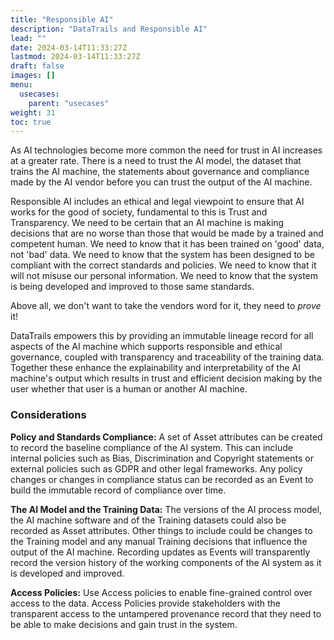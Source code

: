 ```yaml
---
title: "Responsible AI"
description: "DataTrails and Responsible AI"
lead: ""
date: 2024-03-14T11:33:27Z
lastmod: 2024-03-14T11:33:27Z
draft: false
images: []
menu: 
  usecases:
    parent: "usecases"
weight: 31
toc: true
---
```


As AI technologies become more common the need for trust in AI increases at a greater rate. There is a need to trust the AI model, the dataset that trains the AI machine, the statements about governance and compliance made by the AI vendor before you can trust the output of the AI machine.

Responsible AI includes an ethical and legal viewpoint to ensure that AI works for the good of society, fundamental to this is Trust and Transparency. 
We need to be certain that an AI machine is making decisions that are no worse than those that would be made by a trained and competent human.
We need to know that it has been trained on 'good' data, not 'bad' data.
We need to know that the system has been designed to be compliant with the correct standards and policies.
We need to know that it will not misuse our personal information.
We need to know that the system is being developed and improved to those same standards.

Above all, we don't want to take the vendors word for it, they need to *prove* it!

DataTrails empowers this by providing an immutable lineage record for all aspects of the AI machine which supports responsible and ethical governance, coupled with transparency and traceability of the training data. Together these enhance the explainability and interpretability of the AI machine's output which results in trust and efficient decision making by the user whether that user is a human or another AI machine.     

### Considerations

**Policy and Standards Compliance:** A set of Asset attributes can be created to record the baseline compliance of the AI system. This can include internal policies such as Bias, Discrimination and Copyright statements or external policies such as GDPR and other legal frameworks.
Any policy changes or changes in compliance status can be recorded as an Event to build the immutable record of compliance over time.

**The AI Model and the Training Data:** The versions of the AI process model, the AI machine software and of the Training datasets could also be recorded as Asset attributes. Other things to include could be changes to the Training model and any manual Training decisions that influence the output of the AI machine. 
Recording updates as Events will transparently record the version history of the working components of the AI system as it is developed and improved.

**Access Policies:** Use Access policies to enable fine-grained control over access to the data. Access Policies provide stakeholders with the transparent access to the untampered provenance record that they need to be able to make decisions and gain trust in the system.

